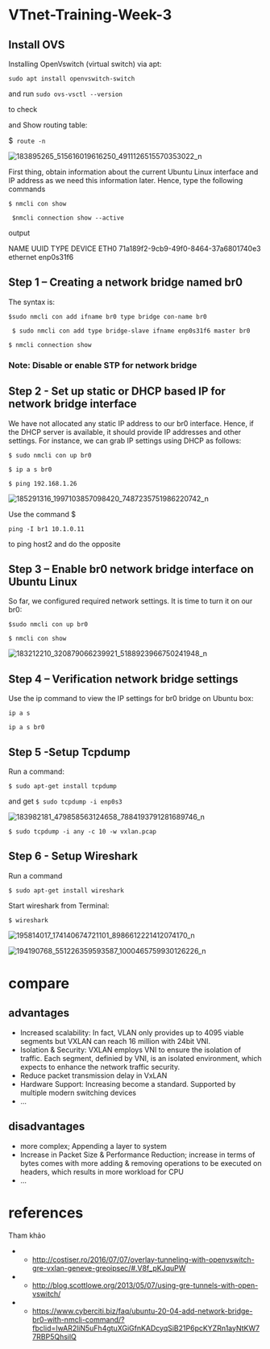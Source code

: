 # VTnet-Training-Week-3


## Install OVS 


Installing OpenVswitch (virtual switch) via apt:

`sudo apt install openvswitch-switch`

and run 
`sudo ovs-vsctl --version `

to check

and Show routing table:

$` route -n`



![183895265_515616019616250_4911126515570353022_n](https://user-images.githubusercontent.com/83824403/119154789-b4628a80-ba7c-11eb-9f9c-f201e8a93cb4.gif)



First thing, obtain information about the current Ubuntu Linux interface and IP address as we need this information later. Hence, type the following commands

 `$ nmcli con show`

` $nmcli connection show --active`


output


NAME  UUID                                  TYPE      DEVICE 
ETH0  71a189f2-9cb9-49f0-8464-37a6801740e3  ethernet  enp0s31f6


## Step 1 – Creating a network bridge named br0


The syntax is:

` $sudo nmcli con add ifname br0 type bridge con-name br0 `

` $ sudo nmcli con add type bridge-slave ifname enp0s31f6 master br0`

`$ nmcli connection show`

### Note: Disable or enable STP for network bridge


## Step 2 - Set up static or DHCP based IP for network bridge interface


We have not allocated any static IP address to our br0 interface. Hence, if the DHCP server is available, it should provide IP addresses and other settings. For instance, we can grab IP settings using DHCP as follows:


`$ sudo nmcli con up br0`

`$ ip a s br0`

`$ ping 192.168.1.26`


![185291316_1997103857098420_7487235751986220742_n](https://user-images.githubusercontent.com/83824403/119154625-88470980-ba7c-11eb-8d9b-1e61a40226dd.jpg)


Use the command $ 

`ping -I br1 10.1.0.11 `

to ping host2 and do the opposite 

## Step 3 – Enable br0 network bridge interface on Ubuntu Linux


So far, we configured required network settings. It is time to turn it on our br0:

`$sudo nmcli con up br0`

 `$ nmcli con show`


![183212210_320879066239921_5188923966750241948_n](https://user-images.githubusercontent.com/83824403/119150986-25a03e80-ba79-11eb-802a-54775b54875c.gif)


## Step 4 – Verification network bridge settings

Use the ip command to view the IP settings for br0 bridge on Ubuntu box:

`ip a s`

 `ip a s br0`

## Step 5 -Setup Tcpdump

Run a command:

`$ sudo apt-get install tcpdump`

and get
`$ sudo tcpdump -i enp0s3`


![183982181_479858563124658_7884193791281689746_n](https://user-images.githubusercontent.com/83824403/119150876-099c9d00-ba79-11eb-9483-ebc0234a0062.gif)

`$ sudo tcpdump -i any -c 10 -w vxlan.pcap`

## Step 6 - Setup Wireshark

Run a command

`$ sudo apt-get install wireshark`

 Start wireshark from Terminal:

`$ wireshark`


![195814017_174140674721101_8986612221412074170_n](https://user-images.githubusercontent.com/83824403/121567624-ff9f0600-ca48-11eb-98b3-e44a9966f821.jpg)




![194190768_551226359593587_1000465759930126226_n](https://user-images.githubusercontent.com/83824403/121389683-de6de500-c976-11eb-90e1-e59a6b6e6011.jpg)






# compare

 ## advantages

+ Increased scalability: In fact, VLAN only provides up to 4095 viable segments but VXLAN can reach 16 million with 24bit VNI.
+ Isolation & Security: VXLAN employs VNI to ensure the isolation of traffic. Each segment, definied by VNI, is an isolated environment, which expects to enhance the network traffic security.
+ Reduce packet transmission delay in VxLAN 
+ Hardware Support: Increasing become a standard. Supported by multiple modern switching devices
+ ...

## disadvantages

+ more complex; Appending a layer to system
+ Increase in Packet Size & Performance Reduction; increase in terms of bytes comes with more adding & removing operations to be executed on headers, which results in more workload for CPU
+ ...

# references

 Tham khảo


+  - http://costiser.ro/2016/07/07/overlay-tunneling-with-openvswitch-gre-vxlan-geneve-greoipsec/#.V8f_pKJquPW
+ - http://blog.scottlowe.org/2013/05/07/using-gre-tunnels-with-open-vswitch/
+ - https://www.cyberciti.biz/faq/ubuntu-20-04-add-network-bridge-br0-with-nmcli-command/?fbclid=IwAR2liN5uFh4gtuXGiGfnKADcyqSiB21P6pcKYZRn1ayNtKW77RBP5QhsilQ

